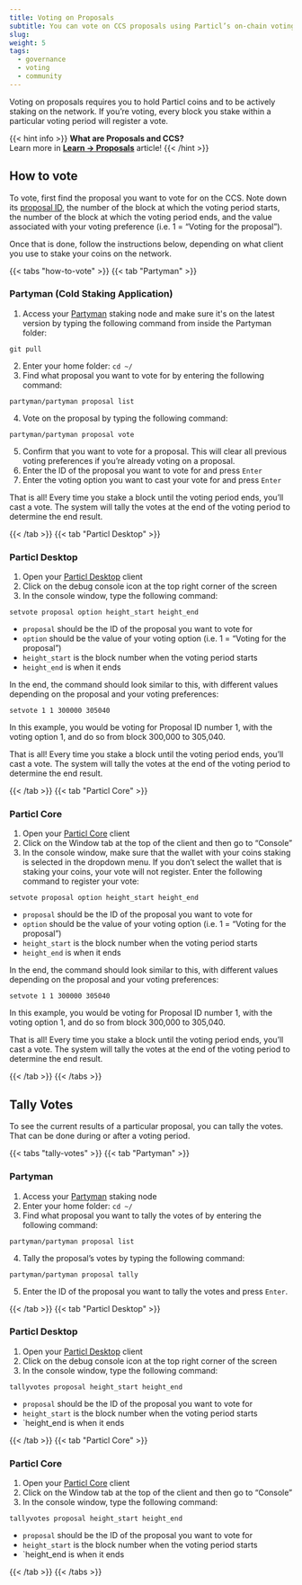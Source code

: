 ```yaml
---
title: Voting on Proposals
subtitle: You can vote on CCS proposals using Particl’s on-chain voting system
slug: 
weight: 5
tags:
  - governance
  - voting
  - community
---
```


Voting on proposals requires you to hold Particl coins and to be actively staking on the network. If you’re voting, every block you stake within a particular voting period will register a vote.

{{< hint info >}}
**What are Proposals and CCS?**\
Learn more in **[Learn -> Proposals](/learn/misc/proposals/)** article!
{{< /hint >}}


## How to vote

To vote, first find the proposal you want to vote for on the CCS. Note down its [proposal ID](https://ccs.particl.io/), the number of the block at which the voting period starts, the number of the block at which the voting period ends, and the value associated with your voting preference (i.e. 1 = “Voting for the proposal”).

Once that is done, follow the instructions below, depending on what client you use to stake your coins on the network.


{{< tabs "how-to-vote" >}}
{{< tab "Partyman" >}}

### Partyman (Cold Staking Application)

1. Access your [Partyman](/learn/staking/partyman/) staking node and make sure it's on the latest version by typing the following command from inside the Partyman folder:

```
git pull
```

2. Enter your home folder: `cd ~/`
3. Find what proposal you want to vote for by entering the following command:

```
partyman/partyman proposal list
```

4. Vote on the proposal by typing the following command:

```
partyman/partyman proposal vote
```

5. Confirm that you want to vote for a proposal. This will clear all previous voting preferences if you’re already voting on a proposal.
6. Enter the ID of the proposal you want to vote for and press `Enter`
7. Enter the voting option you want to cast your vote for and press `Enter`

That is all! Every time you stake a block until the voting period ends, you’ll cast a vote. The system will tally the votes at the end of the voting period to determine the end result.

{{< /tab >}}
{{< tab "Particl Desktop" >}}

### Particl Desktop

1. Open your [Particl Desktop](/tutorial/wallets/particl-desktop/) client
2. Click on the debug console icon at the top right corner of the screen
3. In the console window, type the following command:

```
setvote proposal option height_start height_end
```

- `proposal` should be the ID of the proposal you want to vote for
- `option` should be the value of your voting option (i.e. 1 = “Voting for the proposal”)
- `height_start` is the block number when the voting period starts
- `height_end` is when it ends

In the end, the command should look similar to this, with different values depending on the proposal and your voting preferences:

```
setvote 1 1 300000 305040
```

In this example, you would be voting for Proposal ID number 1, with the voting option 1, and do so from block 300,000 to 305,040. 

That is all! Every time you stake a block until the voting period ends, you’ll cast a vote. The system will tally the votes at the end of the voting period to determine the end result.

{{< /tab >}}
{{< tab "Particl Core" >}}

### Particl Core

1. Open your [Particl Core](/tutorial/wallets/particl-core/) client
2. Click on the Window tab at the top of the client and then go to “Console”
3. In the console window, make sure that the wallet with your coins staking is selected in the dropdown menu. If you don’t select the wallet that is staking your coins, your vote will not register.
Enter the following command to register your vote:

```
setvote proposal option height_start height_end
```

- `proposal` should be the ID of the proposal you want to vote for
- `option` should be the value of your voting option (i.e. 1 = “Voting for the proposal”)
- `height_start` is the block number when the voting period starts
- `height_end` is when it ends

In the end, the command should look similar to this, with different values depending on the proposal and your voting preferences:

```
setvote 1 1 300000 305040
```

In this example, you would be voting for Proposal ID number 1, with the voting option 1, and do so from block 300,000 to 305,040. 

That is all! Every time you stake a block until the voting period ends, you’ll cast a vote. The system will tally the votes at the end of the voting period to determine the end result.

{{< /tab >}}
{{< /tabs >}}



## Tally Votes

To see the current results of a particular proposal, you can tally the votes. That can be done during or after a voting period.

{{< tabs "tally-votes" >}}
{{< tab "Partyman" >}}

### Partyman

1. Access your [Partyman](/learn/staking/partyman/) staking node
2. Enter your home folder: `cd ~/`
3. Find what proposal you want to tally the votes of by entering the following command:

```
partyman/partyman proposal list
```

4. Tally the proposal’s votes by typing the following command:

```
partyman/partyman proposal tally
```

5. Enter the ID of the proposal you want to tally the votes and press `Enter`.

{{< /tab >}}
{{< tab "Particl Desktop" >}}

### Particl Desktop

1. Open your [Particl Desktop](/tutorial/wallets/particl-desktop/) client
2. Click on the debug console icon at the top right corner of the screen
3. In the console window, type the following command:

```
tallyvotes proposal height_start height_end
```

- `proposal` should be the ID of the proposal you want to vote for
- `height_start` is the block number when the voting period starts
- `height_end is when it ends

{{< /tab >}}
{{< tab "Particl Core" >}}

### Particl Core

1. Open your [Particl Core](/tutorial/wallets/particl-core/) client
2. Click on the Window tab at the top of the client and then go to “Console”
3. In the console window, type the following command:

```
tallyvotes proposal height_start height_end
```

- `proposal` should be the ID of the proposal you want to vote for
- `height_start` is the block number when the voting period starts
- `height_end is when it ends

{{< /tab >}}
{{< /tabs >}}
